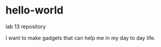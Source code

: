 # hello-world
lab 13 repository

I want to make gadgets that can help me in my day to day life.





